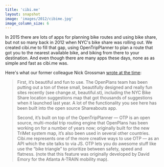```yaml
---
title: 'cibi.me'
layout: snapshot
image: 'images/2012/cibime.jpg'
image_column_size: 6
---
```


In 2015 there are lots of apps for planning bike routes and using bike share, but not so many back in 2012 when NYC's bike share was rolling out. We created cibi.me to fill that gap, using OpenTripPlanner to plan a route that got you to the nearest available bike, and biking from there to your destination. And even though there are many apps these days, none as as simple and fast as cibi.me was.

Here's what our former colleague Nick Grossman [wrote at the time](http://www.nickgrossman.is/2012/05/18/cibi-me/):

<blockquote>First, it’s beautiful and fun to use.  The OpenPlans team has been putting out a ton of these small, beautifully designed and really fun sites recently (see change.st, beautiful.st), including the NYC Bike Share location suggestions map that got thousands of suggestions when it launched last year.  A lot of the functionality you see here has been built into the open source Shareabouts app.

Second, it’s built on top of the OpenTripPlanner — OTP is an open source, multi-modal trip routing engine that OpenPlans has been working on for a number of years now; originally built for the new TriMet system map, it’s also been used in several other countries.  Cibi.me represents one of the more creative ways to use OTP — as an API which the site talks to via JS. OTP lets you do awesome stuff like use the “bike triangle” to prioritize between safety, speed and flatness. (note that this feature was originally developed by David Emory for the Atlanta A-TRAIN mobility map).</blockquote>

<!-- switch to a gallery? -->